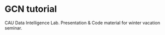# GCN tutorial
CAU Data Intelligence Lab. Presentation &amp; Code material for winter vacation seminar.
